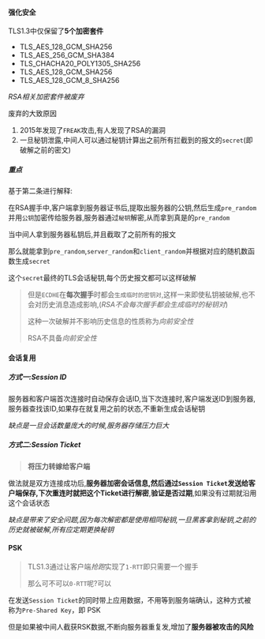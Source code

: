#### 强化安全

TLS1.3中仅保留了**5个加密套件**

- TLS_AES_128_GCM_SHA256
- TLS_AES_256_GCM_SHA384
- TLS_CHACHA20_POLY1305_SHA256
- TLS_AES_128_GCM_SHA256
- TLS_AES_128_GCM_8_SHA256

*RSA相关加密套件被废弃*

废弃的大致原因

1. 2015年发现了`FREAK`攻击,有人发现了RSA的漏洞
2. 一旦秘钥泄露,中间人可以通过秘钥计算出之前所有拦截到的报文的`secret`(即破解之前的密文)

##### 重点

基于第二条进行解释:

在RSA握手中,客户端拿到服务器证书后,提取出服务器的公钥,然后生成`pre_random`并用`公钥`加密传给服务器,服务器通过`秘钥`解密,从而拿到真是的`pre_random`

当中间人拿到服务器私钥后,并且截取了之前所有的报文

那么就能拿到`pre_random`,`server_random`和`client_random`并根据对应的随机数函数生成`secret`

这个`secret`最终的TLS会话秘钥,每个历史报文都可以这样破解

> 但是`ECDHE`在**每次握手**时都会`生成临时的密钥对`,这样一来即使私钥被破解,也不会对历史消息造成影响,(*RSA不会每次握手都会生成临时的秘钥对*)
>
> 这种一次破解并不影响历史信息的性质称为*向前安全性*
>
> RSA不具备*向前安全性*

#### 会话复用

##### 方式一:Session ID

服务器和客户端首次连接时自动保存会话ID,当下次连接时,客户端发送ID到服务器,服务器查找该ID,如果存在就复用之前的状态,不重新生成会话秘钥

*缺点是一旦会话数量庞大的时候,服务器存储压力巨大*

##### 方式二:Session Ticket

> **将压力转嫁给客户端**

做法就是双方连接成功后,**服务器加密会话信息,**然后通过`Session Ticket`发送给客户端保存,**下次重连时**就把这个**Ticket进行解密**,**验证是否过期**,如果没有过期就沿用这个会话状态

*缺点是带来了安全问题,因为每次解密都是使用相同秘钥,一旦黑客拿到秘钥,之前的历史就被破解,所有应定期更换秘钥*

#### PSK

> TLS1.3通过让客户端*抢跑*实现了`1-RTT`即只需要一个握手
>
> 那么可不可以`0-RTT`呢?可以

在发送`Session Ticket`的同时带上应用数据，不用等到服务端确认，这种方式被称为`Pre-Shared Key`，即 PSK

但是如果被中间人截获RSK数据,不断向服务器重复发,增加了**服务器被攻击的风险**